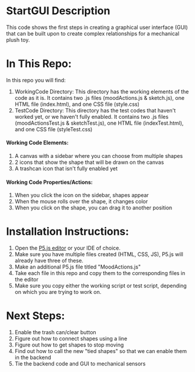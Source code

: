 # StartGUI Description
This code shows the first steps in creating a graphical user interface (GUI) that can be built upon to create complex relationships for a mechanical plush toy.

# In This Repo:
In this repo you will find:
1. WorkingCode Directory: This directory has the working elements of the code as it is. It contains two .js files (moodActions.js & sketch.js), one HTML file (index.html), and one CSS file (style.css)
2. TestCode Directory: This directory has the test codes that haven't worked yet, or we haven't fully enabled. It contains two .js files (moodActionsTest.js & sketchTest.js), one HTML file (indexTest.html), and one CSS file (styleTest.css)

#### Working Code Elements:
1. A canvas with a sidebar where you can choose from multiple shapes
2. 2 icons that show the shape that will be drawn on the canvas
3. A trashcan icon that isn't fully enabled yet

#### Working Code Properties/Actions:
1. When you click the icon on the sidebar, shapes appear
2. When the mouse rolls over the shape, it changes color
3. When you click on the shape, you can drag it to another position

# Installation Instructions:
1. Open the [P5.js editor](https://editor.p5js.org/) or your IDE of choice.
2. Make sure you have multiple files created (HTML, CSS, JS), P5.js will already have three of these.
3. Make an additional P5.js file titled "MoodActions.js"
4. Take each file in this repo and copy them to the corresponding files in the editor
5. Make sure you copy either the working script or test script, depending on which you are trying to work on.

# Next Steps:
1. Enable the trash can/clear button
2. Figure out how to connect shapes using a line
3. Figure out how to get shapes to stop moving
4. Find out how to call the new "tied shapes" so that we can enable them in the backend
5. Tie the backend code and GUI to mechanical sensors
